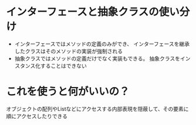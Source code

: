 # インターフェースと抽象クラスの使い分け
- インターフェースではメソッドの定義のみができ、
インターフェースを継承したクラスはそのメソッドの実装が強制される
- 抽象クラスではメソッドの定義だけでなく実装もできる。
抽象クラスをインスタンス化することはできない

# これを使うと何がいいの？
オブジェクトの配列やListなどにアクセスする内部表現を隠蔽して、その要素に順にアクセスしたりできる
